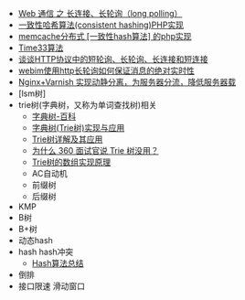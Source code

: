 

- [Web 通信 之 长连接、长轮询（long polling）](https://www.cnblogs.com/AloneSword/p/3517463.html)
- [一致性哈希算法(consistent hashing)PHP实现](https://www.cnblogs.com/phpfans/p/4641490.html)
- [memcache分布式 [一致性hash算法] 的php实现](https://www.cnblogs.com/xiaoqian1993/p/5957597.html)
- [Time33算法](https://www.cnblogs.com/52fhy/p/5007456.html)
- [谈谈HTTP协议中的短轮询、长轮询、长连接和短连接](http://web.jobbole.com/85541/)
- [webim使用http长轮询如何保证消息的绝对实时性](http://blog.sina.com.cn/s/blog_6e51df7f0102xgpf.html)
- [Nginx+Varnish 实现动静分离，为服务器分流，降低服务器载](https://www.cnblogs.com/painsOnline/p/5166889.html)
- [lsm树]
- trie树(字典树，又称为单词查找树)相关
    - [字典树-百科](https://baike.baidu.com/item/%E5%AD%97%E5%85%B8%E6%A0%91)
    - [字典树(Trie树)实现与应用](https://www.cnblogs.com/xujian2014/p/5614724.html)
    - [Trie树详解及其应用](https://blog.csdn.net/gao1440156051/article/details/51357135)
    - [为什么 360 面试官说 Trie 树没用？](https://www.zhihu.com/question/27168319)
    - [Trie树的数组实现原理](http://blog.jqian.net/post/trie.html)
    - AC自动机
    - 前缀树
    - 后缀树
- KMP
- B树
- B+树
- 动态hash
- hash hash冲突
    - [Hash算法总结](https://blog.csdn.net/asdzheng/article/details/70226007)
- 倒排
- 接口限速 滑动窗口
